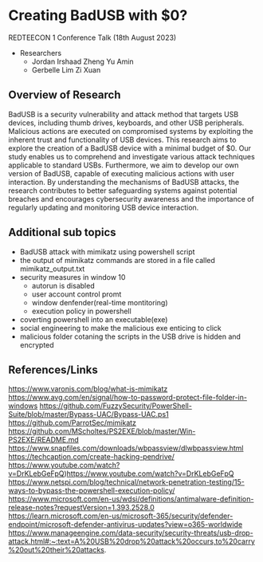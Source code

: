 # Creating BadUSB with $0?
REDTEECON 1 Conference Talk (18th August 2023)
- Researchers
  - Jordan Irshaad Zheng Yu Amin
  - Gerbelle Lim Zi Xuan

## Overview of Research
BadUSB is a security vulnerability and attack method that targets USB devices, including thumb drives, keyboards, and other USB peripherals. Malicious actions are executed on compromised systems by exploiting the inherent trust and functionality of USB devices. This research aims to explore the creation of a BadUSB device with a minimal budget of $0. 
Our study enables us to comprehend and investigate various attack techniques applicable to standard USBs. Furthermore, we aim to develop our own version of BadUSB, capable of executing malicious actions with user interaction. By understanding the mechanisms of BadUSB attacks, the research contributes to better safeguarding systems against potential breaches and encourages cybersecurity awareness and the importance of regularly updating and monitoring USB device interaction.

## Additional sub topics
- BadUSB attack with mimikatz using powershell script
- the output of mimikatz commands are stored in a file called mimikatz_output.txt 
- security measures in window 10
  - autorun is disabled
  - user account control promt
  - window denfender(real-time montitoring)
  - execution policy in powershell
- coverting powershell into an executable(exe) 
- social engineering to make the malicious exe enticing to click
- malicious folder cotaning the scripts in the USB drive is hidden and encrypted
  


## References/Links
https://www.varonis.com/blog/what-is-mimikatz 
https://www.avg.com/en/signal/how-to-password-protect-file-folder-in-windows 
https://github.com/FuzzySecurity/PowerShell-Suite/blob/master/Bypass-UAC/Bypass-UAC.ps1 
https://github.com/ParrotSec/mimikatz 
https://github.com/MScholtes/PS2EXE/blob/master/Win-PS2EXE/README.md
https://www.snapfiles.com/downloads/wbpassview/dlwbpassview.html 
https://techcaption.com/create-hacking-pendrive/
https://www.youtube.com/watch?v=DrKLebGeFpQ)https://www.youtube.com/watch?v=DrKLebGeFpQ
https://www.netspi.com/blog/technical/network-penetration-testing/15-ways-to-bypass-the-powershell-execution-policy/ 
https://www.microsoft.com/en-us/wdsi/definitions/antimalware-definition-release-notes?requestVersion=1.393.2528.0 
https://learn.microsoft.com/en-us/microsoft-365/security/defender-endpoint/microsoft-defender-antivirus-updates?view=o365-worldwide 
https://www.manageengine.com/data-security/security-threats/usb-drop-attack.html#:~:text=A%20USB%20drop%20attack%20occurs,to%20carry%20out%20their%20attacks.
